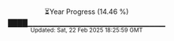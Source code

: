 <p align="center">
⏳Year Progress (14.46 %) <br>
████▁▁▁▁▁▁▁▁▁▁▁▁▁▁▁▁▁▁▁▁▁▁▁▁▁▁ <br>
<sub>Updated: Sat, 22 Feb 2025 18:25:59 GMT</sub>
</p>

